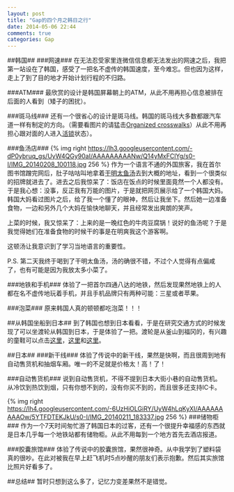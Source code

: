 ```yaml
---
layout: post
title: "Gap的四个月之韩日之行"
date: 2014-05-06 22:44
comments: true
categories: Gap
---
```


##韩国##
###网速###
在无法忍受家里连微信信息都无法发出的网速之后，我把第一站设在了韩国，感受了一把名不虚传的韩国速度，至今难忘。但也因为这样，走上了到了目的地才开始计划行程的不归路。

###ATM###
最欣赏的设计是韩国屏幕朝上的ATM，从此不用再担心信息被排在后面的人看到（矮子的困扰）。

###斑马线###
还有一个很省心的设计是斑马线。韩国的斑马线大多数都跟汽车道一样有制定的方向。（需要看图片的请猛击[Organized crosswalks](http://www.johnnyjet.com/2012/10/seoul-korea-tour-guide/seoul-south-korea-sept-2012-007-3/)）从此不用再担心跟对面的人进入[活锁](http://en.wikipedia.org/wiki/Live-lock#Livelock)状态）。

###鱼汤店###
{% img right https://lh3.googleusercontent.com/-dP0ybruq_gs/UyW4QGy90aI/AAAAAAAAANw/Q14yMxFClYg/s0-I/IMG_20140208_100118.jpg 256 %}
作为一个语言不通的外国旅客，我在首尔图书馆蹭完网后，肚子咕咕叫地拿着[干明太鱼汤](http://cn.konest.com/contents/food_detail.html?id=1854)去到大概的地址，看到一个很类似的招牌就进去了。进去之后我惊呆了：饭店在饭点的时候里面竟然一个人都没有。于是我心想：没事，反正我有万能的图片，于是就把网页展示给了一个韩国大妈。韩国大妈看过图片之后，给了我一个懂了的眼神，然后让我坐下。然后她一边准备食物，一边和另外几个大妈在愉快地聊天，并且经常发出爽朗的笑声。

上菜的时候，我又惊呆了：上来的是一晚红色的牛肉豆腐锅！说好的鱼汤呢？于是我觉得她们在准备食物的时候干的事是在明爽我这个游客啊。

这顿汤让我意识到了学习当地语言的重要性。

P.S. 第二天我终于喝到了干明太鱼汤，汤的确很不错，不过个人觉得有点偏咸了，也有可能是因为我放太多小菜了。

###地铁和手机###
体验了一把首尔四通八达的地铁，然后发现果然地铁上的人都在名不虚传地玩着手机，并且手机品牌只有两种可能：三星或者苹果。

###泡菜###
原来韩国人真的顿顿都吃泡菜！！！

##从韩国坐船到日本##
到了韩国也想到日本看看，于是在研究交通方式的时候发现了可以坐渡轮从韩国到日本，于是体验了一把。渡轮是从釜山到福冈的，有兴趣的童鞋可以点击[这里](http://ccmai.pixnet.net/blog/post/36365888)，[这里](http://ccmai.pixnet.net/blog/post/36366422)和[这里](http://ccmai.pixnet.net/blog/post/36373072)。

##日本##
###新干线###
体验了传说中的新干线，果然是快啊，而且很周到地有自动售货机和抽烟车厢。唯一的不足就是价格太！高！了！

###自动售货机###
说到自动售货机，不得不提到日本大街小巷的自动售货机。从冷饮到热饮到烟，只有你想不到的，没有你买不到的，而且很多还支持IC卡。

{% img right  https://lh4.googleusercontent.com/-6UzHiOLGiRY/UyW4hLqKyXI/AAAAAAAAAOw/5YTFDTEKJkU/s0-I/IMG_20140211_183337.jpg 256 %}
###储物柜###
作为一个7天时间匆忙游了韩国日本的过客，还有一个很提升幸福感的东西就是日本几乎每一个地铁站都有储物柜。从此不用每到一个地方首先去酒店报道。

###胶囊旅馆###
体验了传说中的胶囊旅馆，果然很神奇。从中我学到了塑料袋真的很吵。在此对被我在早上赶飞机时5点吵醒的朋友们表示抱歉。然后其实旅馆比照片好看多了。

##总结##
暂时只想到这么多了，记忆力变差果然不是错觉。
